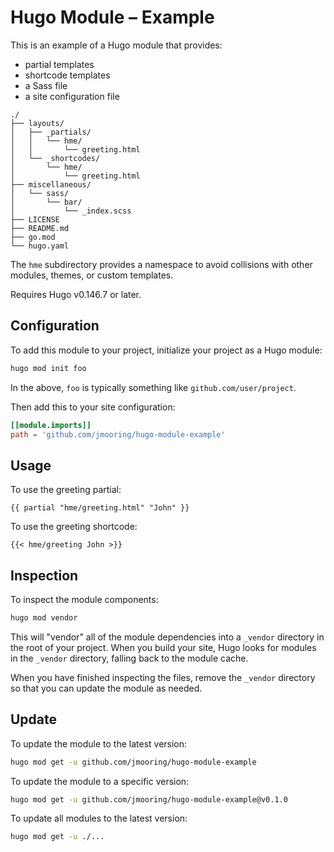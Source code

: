 # Hugo Module &ndash; Example

This is an example of a Hugo module that provides:

- partial templates
- shortcode templates
- a Sass file
- a site configuration file

```text
./
├── layouts/
│   ├── _partials/
│   │   └── hme/
│   │       └── greeting.html
│   └── _shortcodes/
│       └── hme/
│           └── greeting.html
├── miscellaneous/
│   └── sass/
│       └── bar/
│           └── _index.scss
├── LICENSE
├── README.md
├── go.mod
└── hugo.yaml
```

The `hme` subdirectory provides a namespace to avoid collisions with other modules, themes, or custom templates.

Requires Hugo v0.146.7 or later.

## Configuration

To add this module to your project, initialize your project as a Hugo module:

```sh
hugo mod init foo
```

In the above, `foo` is typically something like `github.com/user/project`.

Then add this to your site configuration:

```toml
[[module.imports]]
path = 'github.com/jmooring/hugo-module-example'
```

## Usage

To use the greeting partial:

```go-html-template
{{ partial "hme/greeting.html" "John" }}
```

To use the greeting shortcode:

```go-html-template
{{< hme/greeting John >}}
```

## Inspection

To inspect the module components:

```sh
hugo mod vendor
```

This will "vendor" all of the module dependencies into a `_vendor` directory in the root of your project. When you build your site, Hugo looks for modules in the `_vendor` directory, falling back to the module cache.

When you have finished inspecting the files, remove the `_vendor` directory so that you can update the module as needed.

## Update

To update the module to the latest version:

```sh
hugo mod get -u github.com/jmooring/hugo-module-example
```

To update the module to a specific version:

```sh
hugo mod get -u github.com/jmooring/hugo-module-example@v0.1.0
```

To update all modules to the latest version:

```sh
hugo mod get -u ./...
```
